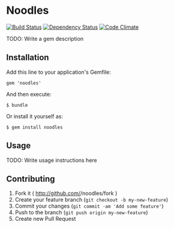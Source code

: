# Noodles

[![Build Status](https://travis-ci.org/DamirSvrtan/noodles.svg?branch=master)](https://travis-ci.org/DamirSvrtan/noodles)
[![Dependency Status](https://gemnasium.com/DamirSvrtan/noodles.svg)](https://gemnasium.com/DamirSvrtan/noodles)
[![Code Climate](https://codeclimate.com/github/DamirSvrtan/noodles.png)](https://codeclimate.com/github/DamirSvrtan/noodles)

TODO: Write a gem description

## Installation

Add this line to your application's Gemfile:

    gem 'noodles'

And then execute:

    $ bundle

Or install it yourself as:

    $ gem install noodles

## Usage

TODO: Write usage instructions here

## Contributing

1. Fork it ( http://github.com/<my-github-username>/noodles/fork )
2. Create your feature branch (`git checkout -b my-new-feature`)
3. Commit your changes (`git commit -am 'Add some feature'`)
4. Push to the branch (`git push origin my-new-feature`)
5. Create new Pull Request

